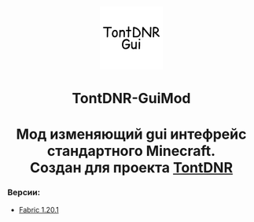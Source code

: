 <p align="center"><img src="https://github.com/StelStelox/TontDNR-GuiMod/blob/1.20.1-fabric/src/main/resources/assets/tontdnr-gui/icon.png"></p>
<h1 align="center">TontDNR-GuiMod</h1>

<h1 align="center"> Мод изменяющий gui интефрейс стандартного Minecraft.<br>Cоздан для проекта <a target="_blank" href="https://tontdnr.ru">TontDNR</a></h1>

### Версии:
- [Fabric 1.20.1](https://github.com/StelStelox/TontDNR-GuiMod/tree/1.20.1-fabric)
